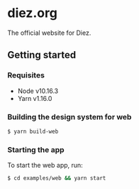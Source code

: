 # diez.org

The official website for Diez.

## Getting started

### Requisites
- Node v10.16.3
- Yarn v1.16.0

### Building the design system for web

```bash
$ yarn build-web
```

### Starting the app

To start the web app, run:

```sh
$ cd examples/web && yarn start
```
